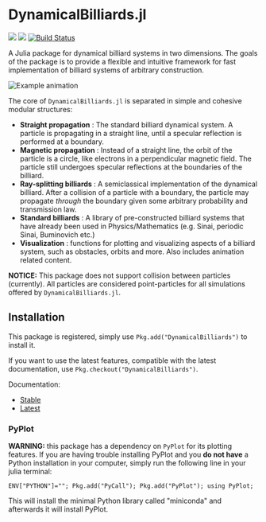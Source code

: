 # DynamicalBilliards.jl

[![](https://img.shields.io/badge/docs-stable-blue.svg)](https://Datseris.github.io/DynamicalBilliards.jl/stable)
[![](https://img.shields.io/badge/docs-latest-blue.svg)](https://Datseris.github.io/DynamicalBilliards.jl/latest)
[![Build Status](https://travis-ci.org/Datseris/DynamicalBilliards.jl.svg?branch=master)](https://travis-ci.org/Datseris/DynamicalBilliards.jl)

A Julia package for dynamical billiard systems in two dimensions.
The goals of the package is to provide a flexible and intuitive framework for fast implementation of billiard systems of arbitrary construction. 

![Example animation](http://i.imgur.com/OasQRyQ.gif "Evolution of particle in a magnetic field.")

The core of `DynamicalBilliards.jl` is separated in simple and cohesive modular structures:
* **Straight propagation** : The standard billiard dynamical system. A particle is propagating in a straight line, until a specular reflection is performed at a boundary.
* **Magnetic propagation** : Instead of a straight line, the orbit of the particle is a circle, like electrons in a perpendicular magnetic field. The particle still undergoes specular reflections at the boundaries of the billiard.
* **Ray-splitting billiards** : A semiclassical implementation of the dynamical billiard. After a collision of a particle with a boundary, the particle may propagate *through* the boundary given some arbitrary probability and transmission law.
* **Standard billiards** : A library of pre-constructed billiard systems that have already been used in Physics/Mathematics (e.g. Sinai, periodic Sinai, Buminovich etc.)
* **Visualization** : functions for plotting and visualizing aspects of a billiard system, such as obstacles, orbits and more. Also includes animation related content.

**NOTICE:** This package does not support collision between particles (currently). All particles are considered point-particles for all simulations offered by `DynamicalBilliards.jl`.

## Installation
This package is registered, simply use `Pkg.add("DynamicalBilliards")` to install it. 

If you want to use the latest features, compatible with the latest documentation, use `Pkg.checkout("DynamicalBilliards")`.

Documentation:
* [Stable](https://Datseris.github.io/DynamicalBilliards.jl/stable)
* [Latest](https://Datseris.github.io/DynamicalBilliards.jl/latest)


### PyPlot
**WARNING:** this package has a dependency on `PyPlot` for its plotting features. If you are having trouble installing PyPlot and you **do not have** a Python installation in your computer, simply run the following line in your julia terminal:

`ENV["PYTHON"]=""; Pkg.add("PyCall"); Pkg.add("PyPlot"); using PyPlot;`

This will install the minimal Python library called "miniconda" and afterwards it will install PyPlot.

